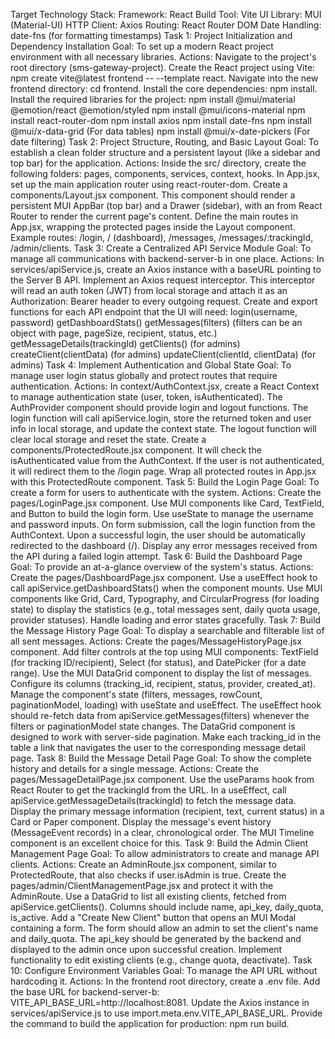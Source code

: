 Target Technology Stack:
Framework: React
Build Tool: Vite
UI Library: MUI (Material-UI)
HTTP Client: Axios
Routing: React Router DOM
Date Handling: date-fns (for formatting timestamps)
Task 1: Project Initialization and Dependency Installation
Goal: To set up a modern React project environment with all necessary libraries.
Actions:
Navigate to the project's root directory (sms-gateway-project).
Create the React project using Vite: npm create vite@latest frontend -- --template react.
Navigate into the new frontend directory: cd frontend.
Install the core dependencies: npm install.
Install the required libraries for the project:
npm install @mui/material @emotion/react @emotion/styled
npm install @mui/icons-material
npm install react-router-dom
npm install axios
npm install date-fns
npm install @mui/x-data-grid (For data tables)
npm install @mui/x-date-pickers (For date filtering)
Task 2: Project Structure, Routing, and Basic Layout
Goal: To establish a clean folder structure and a persistent layout (like a sidebar and top bar) for the application.
Actions:
Inside the src/ directory, create the following folders: pages, components, services, context, hooks.
In App.jsx, set up the main application router using react-router-dom.
Create a components/Layout.jsx component. This component should render a persistent MUI AppBar (top bar) and a Drawer (sidebar), with an <Outlet /> from React Router to render the current page's content.
Define the main routes in App.jsx, wrapping the protected pages inside the Layout component. Example routes: /login, / (dashboard), /messages, /messages/:trackingId, /admin/clients.
Task 3: Create a Centralized API Service Module
Goal: To manage all communications with backend-server-b in one place.
Actions:
In services/apiService.js, create an Axios instance with a baseURL pointing to the Server B API.
Implement an Axios request interceptor. This interceptor will read an auth token (JWT) from local storage and attach it as an Authorization: Bearer <token> header to every outgoing request.
Create and export functions for each API endpoint that the UI will need:
login(username, password)
getDashboardStats()
getMessages(filters) (filters can be an object with page, pageSize, recipient, status, etc.)
getMessageDetails(trackingId)
getClients() (for admins)
createClient(clientData) (for admins)
updateClient(clientId, clientData) (for admins)
Task 4: Implement Authentication and Global State
Goal: To manage user login status globally and protect routes that require authentication.
Actions:
In context/AuthContext.jsx, create a React Context to manage authentication state (user, token, isAuthenticated).
The AuthProvider component should provide login and logout functions.
The login function will call apiService.login, store the returned token and user info in local storage, and update the context state.
The logout function will clear local storage and reset the state.
Create a components/ProtectedRoute.jsx component. It will check the isAuthenticated value from the AuthContext. If the user is not authenticated, it will redirect them to the /login page.
Wrap all protected routes in App.jsx with this ProtectedRoute component.
Task 5: Build the Login Page
Goal: To create a form for users to authenticate with the system.
Actions:
Create the pages/LoginPage.jsx component.
Use MUI components like Card, TextField, and Button to build the login form.
Use useState to manage the username and password inputs.
On form submission, call the login function from the AuthContext.
Upon a successful login, the user should be automatically redirected to the dashboard (/).
Display any error messages received from the API during a failed login attempt.
Task 6: Build the Dashboard Page
Goal: To provide an at-a-glance overview of the system's status.
Actions:
Create the pages/DashboardPage.jsx component.
Use a useEffect hook to call apiService.getDashboardStats() when the component mounts.
Use MUI components like Grid, Card, Typography, and CircularProgress (for loading state) to display the statistics (e.g., total messages sent, daily quota usage, provider statuses).
Handle loading and error states gracefully.
Task 7: Build the Message History Page
Goal: To display a searchable and filterable list of all sent messages.
Actions:
Create the pages/MessageHistoryPage.jsx component.
Add filter controls at the top using MUI components: TextField (for tracking ID/recipient), Select (for status), and DatePicker (for a date range).
Use the MUI DataGrid component to display the list of messages. Configure its columns (tracking_id, recipient, status, provider, created_at).
Manage the component's state (filters, messages, rowCount, paginationModel, loading) with useState and useEffect.
The useEffect hook should re-fetch data from apiService.getMessages(filters) whenever the filters or paginationModel state changes. The DataGrid component is designed to work with server-side pagination.
Make each tracking_id in the table a link that navigates the user to the corresponding message detail page.
Task 8: Build the Message Detail Page
Goal: To show the complete history and details for a single message.
Actions:
Create the pages/MessageDetailPage.jsx component.
Use the useParams hook from React Router to get the trackingId from the URL.
In a useEffect, call apiService.getMessageDetails(trackingId) to fetch the message data.
Display the primary message information (recipient, text, current status) in a Card or Paper component.
Display the message's event history (MessageEvent records) in a clear, chronological order. The MUI Timeline component is an excellent choice for this.
Task 9: Build the Admin Client Management Page
Goal: To allow administrators to create and manage API clients.
Actions:
Create an AdminRoute.jsx component, similar to ProtectedRoute, that also checks if user.isAdmin is true.
Create the pages/admin/ClientManagementPage.jsx and protect it with the AdminRoute.
Use a DataGrid to list all existing clients, fetched from apiService.getClients(). Columns should include name, api_key, daily_quota, is_active.
Add a "Create New Client" button that opens an MUI Modal containing a form.
The form should allow an admin to set the client's name and daily_quota. The api_key should be generated by the backend and displayed to the admin once upon successful creation.
Implement functionality to edit existing clients (e.g., change quota, deactivate).
Task 10: Configure Environment Variables
Goal: To manage the API URL without hardcoding it.
Actions:
In the frontend root directory, create a .env file.
Add the base URL for backend-server-b: VITE_API_BASE_URL=http://localhost:8081.
Update the Axios instance in services/apiService.js to use import.meta.env.VITE_API_BASE_URL.
Provide the command to build the application for production: npm run build.
